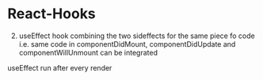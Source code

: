 # React-Hooks

2) useEffect hook
combining the two sideffects for the same piece fo code i.e. same code in componentDidMount, componentDidUpdate and componentWillUnmount can be integrated

useEffect run after every render